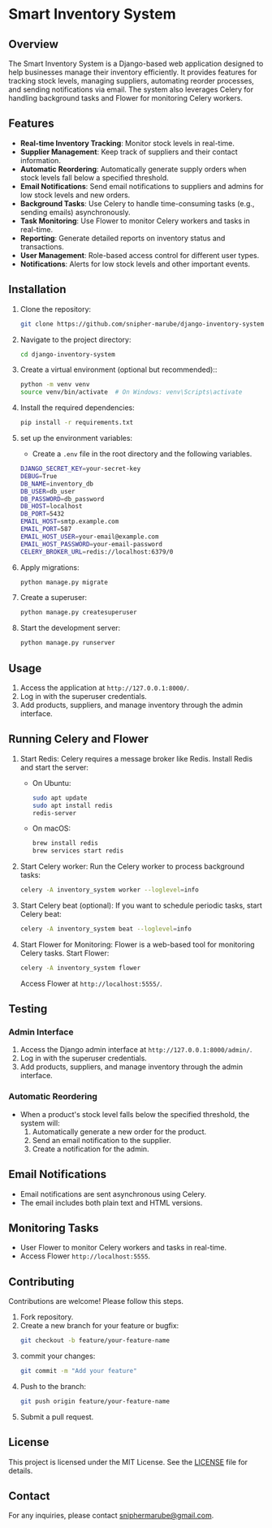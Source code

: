 # Smart Inventory System

## Overview
The Smart Inventory System is a Django-based web application designed to help businesses manage their inventory efficiently. It provides features for tracking stock levels, managing suppliers, automating reorder processes, and sending notifications via email. The system also leverages Celery for handling background tasks and Flower for monitoring Celery workers.

## Features
- **Real-time Inventory Tracking**: Monitor stock levels in real-time.
- **Supplier Management**: Keep track of suppliers and their contact information.
- **Automatic Reordering**: Automatically generate supply orders when stock levels fall below a specified threshold.
- **Email Notifications**: Send email notifications to suppliers and admins for low stock levels and new orders.
- **Background Tasks**:  Use Celery to handle time-consuming tasks (e.g., sending emails) asynchronously.
- **Task Monitoring**:  Use Flower to monitor Celery workers and tasks in real-time.
- **Reporting**:  Generate detailed reports on inventory status and transactions.
- **User Management**:  Role-based access control for different user types.
- **Notifications**:  Alerts for low stock levels and other important events.


## Installation
1. Clone the repository:
    ```bash
    git clone https://github.com/snipher-marube/django-inventory-system.git
    ```
2. Navigate to the project directory:
    ```bash
    cd django-inventory-system
    ```
3. Create a virtual environment (optional but recommended)::
    ```bash
    python -m venv venv
    source venv/bin/activate  # On Windows: venv\Scripts\activate
    ```
4. Install the required dependencies:
    ```bash
    pip install -r requirements.txt
    ```

5. set up the environment variables:
    - Create a `.env` file in the root directory and the following variables.
    ```bash
    DJANGO_SECRET_KEY=your-secret-key
    DEBUG=True
    DB_NAME=inventory_db
    DB_USER=db_user
    DB_PASSWORD=db_password
    DB_HOST=localhost
    DB_PORT=5432
    EMAIL_HOST=smtp.example.com
    EMAIL_PORT=587
    EMAIL_HOST_USER=your-email@example.com
    EMAIL_HOST_PASSWORD=your-email-password
    CELERY_BROKER_URL=redis://localhost:6379/0
    ```
6. Apply migrations:
    ```bash
    python manage.py migrate
    ```
7. Create a superuser:
    ```bash
    python manage.py createsuperuser
    ```
8. Start the development server:
    ```bash
    python manage.py runserver
    ```

## Usage
1. Access the application at `http://127.0.0.1:8000/`.
2. Log in with the superuser credentials.
3. Add products, suppliers, and manage inventory through the admin interface.

## Running Celery and Flower

1. Start Redis:
    Celery requires a message broker like Redis. Install Redis and start the server:
    - On Ubuntu:
        ```bash
        sudo apt update
        sudo apt install redis
        redis-server
        ```
    - On macOS:
        ```bash
        brew install redis
        brew services start redis
        ```
2. Start Celery worker:
    Run the Celery worker to process background tasks:  
    ```bash
    celery -A inventory_system worker --loglevel=info
    ```

3. Start Celery beat (optional):
    If you want to schedule periodic tasks, start Celery beat:
    ```bash
    celery -A inventory_system beat --loglevel=info
    ```

4. Start Flower for Monitoring:
    Flower is a web-based tool for monitoring Celery tasks. Start Flower:
    ```bash
    celery -A inventory_system flower
    ```
    Access Flower at `http://localhost:5555/`.

## Testing

### Admin Interface
1. Access the Django admin interface at `http://127.0.0.1:8000/admin/`.
2. Log in with the superuser credentials.
3. Add products, suppliers, and manage inventory through the admin interface.

### Automatic Reordering
- When a product's stock level falls below the specified threshold, the system will:
    1. Automatically generate a new order for the product.
    2. Send an email notification to the supplier.
    3. Create a notification for the admin.

## Email Notifications
- Email notifications are sent asynchronous using Celery.
- The email includes both plain text and HTML versions.

## Monitoring Tasks
- User Flower to monitor Celery workers and tasks in real-time.
- Access Flower `http://localhost:5555`.

## Contributing
Contributions are welcome! Please follow this steps.
1. Fork repository.
2. Create a new branch for your feature or bugfix:
    ```bash
    git checkout -b feature/your-feature-name
    ```
3. commit your changes:
    ```bash
    git commit -m "Add your feature"
    ```
4. Push to the branch:
    ```bash
    git push origin feature/your-feature-name
    ```
5. Submit a pull request.

## License
This project is licensed under the MIT License. See the [LICENSE](LICENSE) file for details.

## Contact
For any inquiries, please contact [sniphermarube@gmail.com](mailto:sniphermarube@gmail.com).

